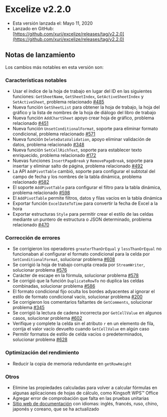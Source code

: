 # Excelize v2.2.0

* Esta versión lanzada el: Mayo 11, 2020
* Lanzado en GitHub: [https://github.com/xuri/excelize/releases/tag/v2.2.0](https://github.com/xuri/excelize/releases/tag/v2.2.0)

## Notas de lanzamiento

Los cambios más notables en esta versión son:

### Características notables

* Usar el índice de la hoja de trabajo en lugar del ID en las siguientes funciones: `GetSheetName`, `GetSheetIndex`, `GetActiveSheetIndex` y `SetActiveSheet`, problema relacionado [#485](https://github.com/xuri/excelize/issues/485)
* Nueva función `GetSheetList` para obtener la hoja de trabajo, la hoja del gráfico y la lista de nombres de la hoja de diálogo del libro de trabajo
* Nueva función `AddChartSheet` apoyo crear hoja de gráfico, problema relacionado [#451](https://github.com/xuri/excelize/issues/451)
* Nueva función `UnsetConditionalFormat`, soporte para eliminar formato condicional, problema relacionado [#571](https://github.com/xuri/excelize/issues/571)
* Nueva función `DeleteDataValidation`, apoyo eliminar validación de datos, problema relacionado [#348](https://github.com/xuri/excelize/issues/348)
* Nueva función `SetCellRichText`, soporte para establecer texto enriquecido, problema relacionado [#172](https://github.com/xuri/excelize/issues/172)
* Nuevas funciones `InsertPageBreak` y `RemovePageBreak`, soporte para insertar y eliminar salto de página, problema relacionado [#492](https://github.com/xuri/excelize/issues/492)
* La API `AddPivotTable` cambió, soporte para configurar el subtotal del campo de fecha y los nombres de la tabla dinámica, problema relacionado [#582](https://github.com/xuri/excelize/issues/582)
* El soporte `AddPivotTable` para configurar el filtro para la tabla dinámica, problema relacionado [#598](https://github.com/xuri/excelize/issues/598)
* El `AddPivotTable` permite filtros, datos y filas vacíos en la tabla dinámica
* Exportar función `ExcelDateToTime` para convertir la fecha de Excel a la hora
* Exportar estructuras `Style` para permitir crear el estilo de las celdas mediante un puntero de estructura o JSON determinado, problema relacionado [#470](https://github.com/xuri/excelize/issues/470)

### Corrección de errores

* Se corrigieron los operadores `greaterThanOrEqual` y `lessThanOrEqual` no funcionaban al configurar el formato condicional para la celda por `SetConditionalFormat`, solucionar problema [#608](https://github.com/xuri/excelize/issues/608)
* Se corrigió la hoja de trabajo corrupta creada por `StreamWriter`, solucionar problema [#576](https://github.com/xuri/excelize/issues/576)
* Carácter de escape en la fórmula, solucionar problema [#578](https://github.com/xuri/excelize/issues/578)
* Se corrigió que la función `DuplicateRowTo` no duplica las celdas combinadas, solucionar problema [#586](https://github.com/xuri/excelize/issues/586)
* El formato condicional fijo oculta los bordes adyacentes al ignorar el estilo de formato condicional vacío, solucionar problema [#200](https://github.com/xuri/excelize/issues/200)
* Se corrigieron los comentarios faltantes de `GetComments`, solucionar problema [#345](https://github.com/xuri/excelize/issues/345)
* Se corrigió la lectura de cadena incorrecta por `GetCellValue` en algunos casos, solucionar problema [#602](https://github.com/xuri/excelize/issues/602)
* Verifique y complete la celda sin el atributo `r` en un elemento de fila, corrija el valor vacío devuelto cuando `GetCellValue` en algún caso
* Permitir formatos de estilo de celda vacíos o predeterminados, solucionar problema [#628](https://github.com/xuri/excelize/issues/628)

### Optimización del rendimiento

* Reducir la copia de memoria redundante en `getRowHeight`

### Otros

* Elimine las propiedades calculadas para volver a calcular fórmulas en algunas aplicaciones de hojas de cálculo, como Kingsoft WPS&trade; Office
* Agregar error de comprobación que falta en las pruebas unitarias
* [Sitio web de documentación](https://xuri.me/excelize) con idiomas: inglés, francés, ruso, chino, japonés y coreano, que se ha actualizado
